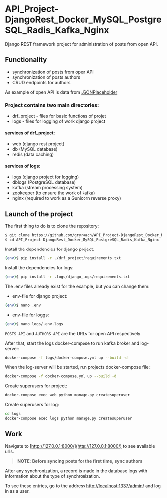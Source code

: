 # API_Project-DjangoRest_Docker_MySQL_PostgreSQL_Radis_Kafka_Nginx
Django REST framework project for administration of posts from open API.

## Functionality
- synchronization of posts from open API
- synchronization of posts authors
- CRUD endpoints for authors

As example of open API is data from [JSONPlaceholder](https://jsonplaceholder.typicode.com/)

### Project contains two main directories:
- drf_project - files for basic functions of projet
- logs - files for logging of work django project


#### services of drf_project:
- web (django rest project)
- db (MySQL database)
- redis (data caching)

#### services of logs:
- logs (django project for logging)
- dblogs (PostgreSQL database)
- kafka (stream processing system)
- zookeeper (to ensure the work of kafka)
- nginx (required to work as a Gunicorn reverse proxy)

## Launch of the project

The first thing to do is to clone the repository:
```sh
$ git clone https://github.com/gryroach/API_Project-DjangoRest_Docker_MySQL_PostgreSQL_Radis_Kafka_Nginx.git
$ cd API_Project-DjangoRest_Docker_MySQL_PostgreSQL_Radis_Kafka_Nginx
```

Install the dependencies for django project:
```sh
(env)$ pip install -r ./drf_project/requirements.txt
```
Install the dependencies for logs:
```sh
(env)$ pip install -r .logs/django_logs/requirements.txt
```
The .env files already exist for the example, but you can change them:
- env-file for django project:
```sh
(env)$ nano .env
```
- env-file for loggs:
```sh
(env)$ nano logs/.env.logs
```
```POSTS_API``` and ```AUTHORS_API``` are the URLs for open API respectively

After that, start the logs docker-compose to run kafka broker and log-server:

```sh
docker-compose -f logs/docker-compose.yml up --build -d
```
When the log-server will be started, run projects docker-compose file:
```sh
docker-compose -f docker-compose.yml up --build -d
```

Create superusers for project:
```sh
docker-compose exec web python manage.py createsuperuser
```
Create superusers for log:
```sh
cd logs
docker-compose exec logs python manage.py createsuperuser
```

## Work
Navigate to [http://127.0.0.1:8000/](http://127.0.0.1:8000/) to see available urls.

> **NOTE**: **Before syncing posts for the first time, sync authors**

After any synchronization, a record is made in the database logs with information about the type of synchronization. 

To see these entries, go to the address [http://localhost:1337/admin/](http://localhost:1337/admin/) and log in as a user.
